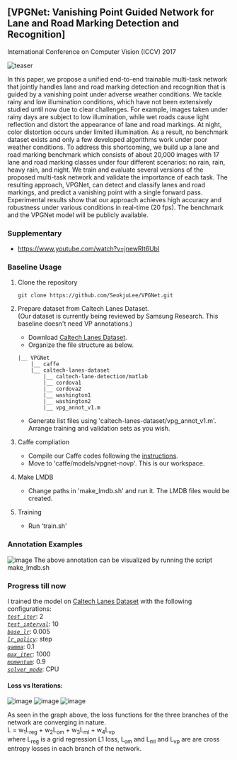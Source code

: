 ## [VPGNet: Vanishing Point Guided Network for Lane and Road Marking Detection and Recognition]

International Conference on Computer Vision (ICCV) 2017

![teaser](https://user-images.githubusercontent.com/41137582/64516163-a0f4a780-d30b-11e9-8326-6b04c820c87c.png)

In this paper, we propose a unified end-to-end trainable multi-task network that jointly handles lane and road marking detection and recognition that is guided by a vanishing point under adverse weather conditions. We tackle rainy and low illumination conditions, which have not been extensively studied until now due to clear challenges. For example, images taken under rainy days are subject to low illumination, while wet roads cause light reflection and distort the appearance of lane and road markings. At night, color distortion occurs under limited illumination. As a result, no benchmark dataset exists and only a few developed algorithms work under poor weather conditions. To address this shortcoming, we build up a lane and road marking benchmark which consists of about 20,000 images with 17 lane and road marking classes under four different scenarios: no rain, rain, heavy rain, and night. We train and evaluate several versions of the proposed multi-task network and validate the importance of each task. The resulting approach, VPGNet, can detect and classify lanes and road markings, and predict a vanishing point with a single forward pass. Experimental results show that our approach achieves high accuracy and robustness under various conditions in real-time (20 fps). The benchmark and the VPGNet model will be publicly available. 


### Supplementary
+ https://www.youtube.com/watch?v=jnewRlt6UbI


### Baseline Usage
1) Clone the repository

    ```Shell
    git clone https://github.com/SeokjuLee/VPGNet.git
    ```

2. Prepare dataset from Caltech Lanes Dataset.<br/>
(Our dataset is currently being reviewed by Samsung Research. This baseline doesn't need VP annotations.)
    - Download [Caltech Lanes Dataset](http://www.mohamedaly.info/datasets/caltech-lanes).
    - Organize the file structure as below.
    ```Shell
    |__ VPGNet
        |__ caffe
        |__ caltech-lanes-dataset
            |__ caltech-lane-detection/matlab
            |__ cordova1
            |__ cordova2
            |__ washington1
            |__ washington2
            |__ vpg_annot_v1.m
    ```
    - Generate list files using 'caltech-lanes-dataset/vpg_annot_v1.m'. Arrange training and validation sets as you wish. 

3. Caffe compliation
    - Compile our Caffe codes following the [instructions](http://caffe.berkeleyvision.org/installation.html).
    - Move to 'caffe/models/vpgnet-novp'. This is our workspace.

4. Make LMDB
    - Change paths in 'make_lmdb.sh' and run it. The LMDB files would be created.
    
5. Training
    - Run 'train.sh'

### Annotation Examples

![image](https://user-images.githubusercontent.com/41137582/64606340-a7565280-d3e3-11e9-9833-61142d90b8a6.png)
The above annotation can be visualized by running the script make_lmdb.sh

### Progress till now

I trained the model on [Caltech Lanes Dataset](http://www.mohamedaly.info/datasets/caltech-lanes) with the following configurations:
</br>[*`test_iter`*](https://github.com/BVLC/caffe/wiki/Solver-Prototxt#test_iter): 2
</br>[*`test_interval`*](https://github.com/BVLC/caffe/wiki/Solver-Prototxt#test_interval): 10
</br>[*`base_lr`*](https://github.com/BVLC/caffe/wiki/Solver-Prototxt#base_lr): 0.005
</br>[*`lr_policy`*](https://github.com/BVLC/caffe/wiki/Solver-Prototxt#lr_policy): step
</br>[*`gamma`*](https://github.com/BVLC/caffe/wiki/Solver-Prototxt#gamma): 0.1
</br>[*`max_iter`*](https://github.com/BVLC/caffe/wiki/Solver-Prototxt#max_iter): 1000
</br>[*`momentum`*](https://github.com/BVLC/caffe/wiki/Solver-Prototxt#momentum): 0.9
</br>[*`solver_mode`*](https://github.com/BVLC/caffe/wiki/Solver-Prototxt#solver_mode): CPU

#### Loss vs Iterations:
![image](https://user-images.githubusercontent.com/41137582/64609917-a3c6c980-d3eb-11e9-9798-34cc7b2842a6.png)
![image](https://user-images.githubusercontent.com/41137582/64609948-bf31d480-d3eb-11e9-898f-3ae223bbab27.png)
![image](https://user-images.githubusercontent.com/41137582/64609989-d4a6fe80-d3eb-11e9-9583-864d5f613be6.png)

As seen in the graph above, the loss functions for the three branches of the network are converging in nature.</br>L = w<sub>1</sub>L<sub>reg</sub> + w<sub>2</sub>L<sub>om</sub> + w<sub>3</sub>L<sub>ml</sub> + w<sub>4</sub>L<sub>vp</sub>
</br> where L<sub>reg</sub> is a grid regression L1 loss, L<sub>om</sub> and L<sub>ml</sub> and L<sub>vp</sub> are are cross entropy losses in each branch of the network.
